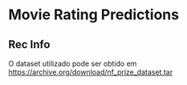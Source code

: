 # Movie Rating Predictions
## Rec Info

O dataset utilizado pode ser obtido em
https://archive.org/download/nf_prize_dataset.tar

